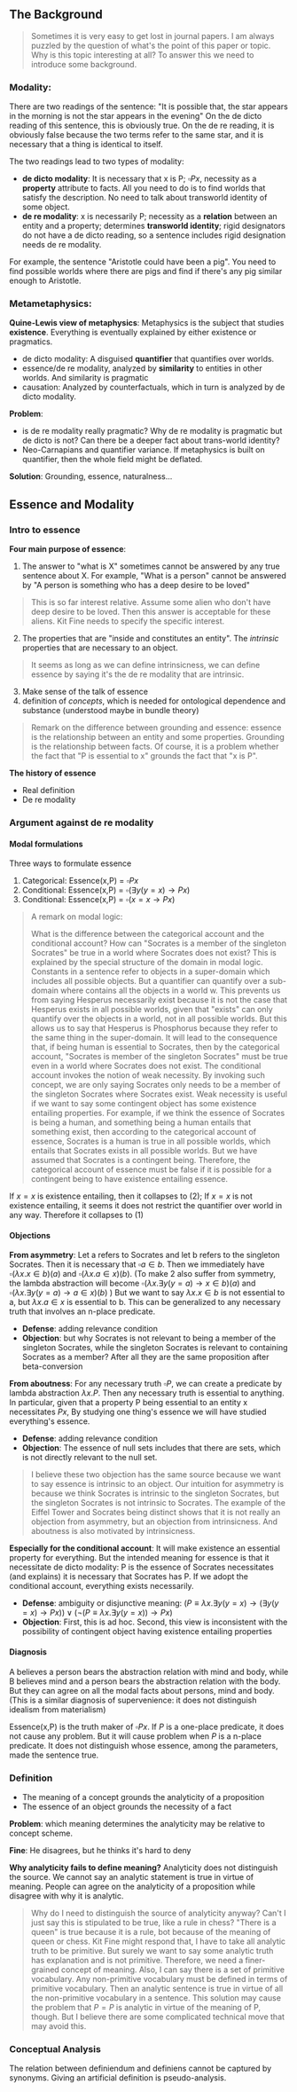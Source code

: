 ## The Background

> Sometimes it is very easy to get lost in journal papers. I am always puzzled by the question of what's the point of this paper or topic. Why is this topic interesting at all? To answer this we need to introduce some background.

### Modality:

There are two readings of the sentence: "It is possible that, the star appears in the morning is not the star appears in the evening" 
On the de dicto reading of this sentence, this is obviously true. On the de re reading, it is obviously false because the two terms refer to the same star, and it is necessary that a thing is identical to itself.

The two readings lead to two types of modality:

- **de dicto modality**: It is necessary that x is P; $\square Px$, necessity as a **property** attribute to facts. All you need to do is to find worlds that satisfy the description. No need to talk about transworld identity of some object.
- **de re modality**: x is necessarily P; necessity as a **relation** between an entity and a property; determines **transworld identity**; rigid designators do not have a de dicto reading, so a sentence includes rigid designation needs de re modality.

For example, the sentence "Aristotle could have been a pig". You need to find possible worlds where there are pigs and find if there's any pig similar enough to Aristotle.

### Metametaphysics:

**Quine-Lewis view of metaphysics**: Metaphysics is the subject that studies **existence**. Everything is eventually explained by either existence or pragmatics.

- de dicto modality: A disguised **quantifier** that quantifies over worlds.
- essence/de re modality, analyzed by **similarity** to entities in other worlds. And similarity is pragmatic
- causation: Analyzed by counterfactuals, which in turn is analyzed by de dicto modality.

**Problem**: 

- is de re modality really pragmatic? Why de re modality is pragmatic but de dicto is not? Can there be a deeper fact about trans-world identity?
- Neo-Carnapians and quantifier variance. If metaphysics is built on quantifier, then the whole field might be deflated.

**Solution**: Grounding, essence, naturalness...

## Essence and Modality

### Intro to essence

**Four main purpose of essence**:

1. The answer to "what is X" sometimes cannot be answered by any true sentence about X. For example, "What is a person" cannot be answered by "A person is something who has a deep desire to be loved"

> This is so far interest relative. Assume some alien who don't have deep desire to be loved. Then this answer is acceptable for these aliens. Kit Fine needs to specify the specific interest. 

2. The properties that are "inside and constitutes an entity". The *intrinsic* properties that are necessary to an object.

> It seems as long as we can define intrinsicness, we can define essence by saying it's the de re modality that are intrinsic.

3. Make sense of the talk of essence
4. definition of *concepts*, which is needed for ontological dependence and substance (understood maybe in bundle theory)

> Remark on the difference between grounding and essence: essence is the relationship between an entity and some properties. Grounding is the relationship between facts. Of course, it is a problem whether the fact that "P is essential to x" grounds the fact that "x is P".

**The history of essence**

- Real definition
- De re modality

### Argument against de re modality

#### Modal formulations

Three ways to formulate essence

1. Categorical: Essence(x,P) = $\square Px$
2. Conditional: Essence(x,P) = $\square (\exists y (y=x) \rightarrow Px)$
3. Conditional: Essence(x,P) = $\square (x=x \rightarrow Px)$

> A remark on modal logic: 
>
> What is the difference between the categorical account and the conditional account? How can "Socrates is a member of the singleton Socrates" be true in a world where Socrates does not exist?
> This is explained by the special structure of the domain in modal logic. Constants in a sentence refer to objects in a super-domain which includes all possible objects. But a quantifier can quantify over a sub-domain where contains all the objects in a world w. This prevents us from saying Hesperus necessarily exist because it is not the case that Hesperus exists in all possible worlds, given that "exists" can only quantify over the objects in a world, not in all possible worlds. But this allows us to say that Hesperus is Phosphorus because they refer to the same thing in the super-domain.
> It will lead to the consequence that, if being human is essential to Socrates, then by the categorical account, "Socrates is member of the singleton Socrates" must be true even in a world where Socrates does not exist. The conditional account invokes the notion of weak necessity. By invoking such concept, we are only saying Socrates only needs to be a member of the singleton Socrates where Socrates exist. Weak necessity is useful if we want to say some contingent object has some existence entailing properties. For example, if we think the essence of Socrates is being a human, and something being a human entails that something exist, then according to the categorical account of essence, Socrates is a human is true in all possible worlds, which entails that Socrates exists in all possible worlds. But we have assumed that Socrates is a contingent being. Therefore, the categorical account of essence must be false if it is possible for a contingent being to have existence entailing essence.

If $x=x$ is existence entailing, then it collapses to (2); If $x=x$ is not existence entailing, it seems it does not restrict the quantifier over world in any way. Therefore it collapses to (1)

#### Objections

**From asymmetry**: Let a refers to Socrates and let b refers to the singleton Socrates. Then it is necessary that $\square a \in b$. Then we immediately have $\square (\lambda x. x \in b)(a)$ and $\square (\lambda x. a \in x)(b)$. (To make 2 also suffer from symmetry, the lambda abstraction will become $\square (\lambda x. \exists y (y = a) \rightarrow x \in b)(a)$ and $\square (\lambda x. \exists y (y = a) \rightarrow a \in x)(b)$ ) But we want to say $\lambda x. x \in b$ is not essential to a, but $\lambda x. a \in x$ is essential to b. This can be generalized to any necessary truth that involves an n-place predicate.

- **Defense**: adding relevance condition
- **Objection**: but why Socrates is not relevant to being a member of the singleton Socrates, while the singleton Socrates is relevant to containing Socrates as a member? After all they are the same proposition after beta-conversion

**From aboutness**: For any necessary truth $\square P$, we can create a predicate by lambda abstraction $\lambda x.P$. Then any necessary truth is essential to anything. In particular, given that a property P being essential to an entity x necessitates $Px$, By studying one thing's essence we will have studied everything's essence.

- **Defense**: adding relevance condition
- **Objection**: The essence of null sets includes that there are sets, which is not directly relevant to the null set.

> I believe these two objection has the same source because we want to say essence is intrinsic to an object. Our intuition for asymmetry is because we think Socrates is intrinsic to the singleton Socrates, but the singleton Socrates is not intrinsic to Socrates. The example of the Eiffel Tower and Socrates being distinct shows that it is not really an objection from asymmetry, but an objection from intrinsicness. And aboutness is also motivated by intrinsicness.

**Especially for the conditional account**: It will make existence an essential property for everything. But the intended meaning for essence is that it necessitate de dicto modality: P is the essence of Socrates necessitates (and explains) it is necessary that Socrates has P. If we adopt the conditional account, everything exists necessarily.

- **Defense**: ambiguity or disjunctive meaning: $(P\equiv \lambda x. \exists y(y=x)\rightarrow (\exists y (y=x) \rightarrow Px)) \lor (\neg (P\equiv \lambda x. \exists y(y=x)) \rightarrow Px)$
- **Objection**: First, this is ad hoc. Second, this view is inconsistent with the possibility of contingent object having existence entailing properties

#### Diagnosis

A believes a person bears the abstraction relation with mind and body, while B believes mind and a person bears the abstraction relation with the body. But they can agree on all the modal facts about persons, mind and body. (This is a similar diagnosis of supervenience: it does not distinguish idealism from materialism)

Essence(x,P) is the truth maker of $\square Px$. If $P$ is a one-place predicate, it does not cause any problem. But it will cause problem when $P$ is a n-place predicate. It does not distinguish whose essence, among the parameters, made the sentence true.

### Definition

- The meaning of a concept grounds the analyticity of a proposition
- The essence of an object grounds the necessity of a fact

**Problem**: which meaning determines the analyticity may be relative to concept scheme.

**Fine**: He disagrees, but he thinks it's hard to deny

**Why analyticity fails to define meaning?** Analyticity does not distinguish the source. We cannot say an analytic statement is true in virtue of meaning. People can agree on the analyticity of a proposition while disagree with why it is analytic.

> Why do I need to distinguish the source of analyticity anyway? Can't I just say this is stipulated to be true, like a rule in chess? "There is a queen" is true because it is a rule, bot because of the meaning of queen or chess.
> Kit Fine might respond that, I have to take all analytic truth to be primitive. But surely we want to say some analytic truth has explanation and is not primitive. Therefore, we need a finer-grained concept of meaning.
> Also, I can say there is a set of primitive vocabulary. Any non-primitive vocabulary must be defined in terms of primitive vocabulary. Then an analytic sentence is true in virtue of all the non-primitive vocabulary in a sentence. This solution may cause the problem that $P=P$ is analytic in virtue of the meaning of P, though. But I believe there are some complicated technical move that may avoid this.

### Conceptual Analysis

The relation between definiendum and definiens cannot be captured by synonyms. Giving an artificial definition is pseudo-analysis.